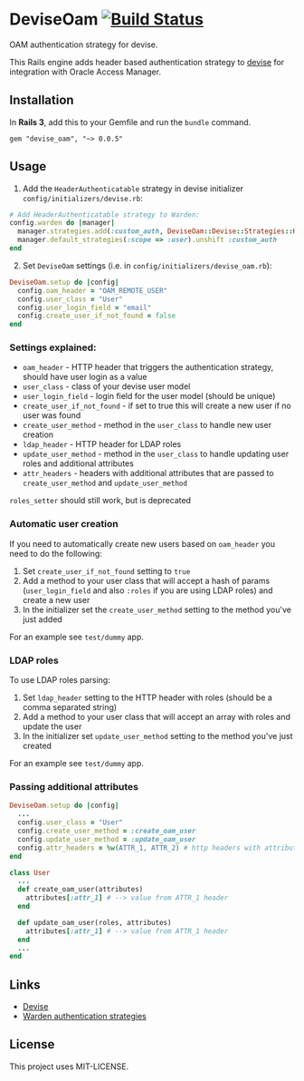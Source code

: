 # DeviseOam [![Build Status](https://secure.travis-ci.org/whatthewhat/devise_oam.png)](http://travis-ci.org/whatthewhat/devise_oam)

OAM authentication strategy for devise.

This Rails engine adds header based authentication strategy to [devise](https://github.com/plataformatec/devise) for 
integration with Oracle Access Manager. 

## Installation
In **Rails 3**, add this to your Gemfile and run the `bundle` command.

    gem "devise_oam", "~> 0.0.5"

## Usage
1) Add the `HeaderAuthenticatable` strategy in devise initializer `config/initializers/devise.rb`:

```ruby
# Add HeaderAuthenticatable strategy to Warden:
config.warden do |manager|
  manager.strategies.add(:custom_auth, DeviseOam::Devise::Strategies::HeaderAuthenticatable)
  manager.default_strategies(:scope => :user).unshift :custom_auth
end
```

2) Set `DeviseOam` settings (i.e. in `config/initializers/devise_oam.rb`):

```ruby
DeviseOam.setup do |config|
  config.oam_header = "OAM_REMOTE_USER"
  config.user_class = "User"
  config.user_login_field = "email"
  config.create_user_if_not_found = false
end
```
### Settings explained:
* `oam_header` - HTTP header that triggers the authentication strategy, should have user login as a value
* `user_class` - class of your devise user model
* `user_login_field` - login field for the user model (should be unique)
* `create_user_if_not_found` - if set to true this will create a new user if no user was found
* `create_user_method` - method in the `user_class` to handle new user creation
* `ldap_header` - HTTP header for LDAP roles
* `update_user_method` - method in the `user_class` to handle updating user roles and additional attributes
* `attr_headers` - headers with additional attributes that are passed to `create_user_method` and `update_user_method`

`roles_setter` should still work, but is deprecated

### Automatic user creation
If you need to automatically create new users based on `oam_header` you need to do the following:

1. Set `create_user_if_not_found` setting to `true`
2. Add a method to your user class that will accept a hash of params (`user_login_field` and also `:roles` if you are using LDAP roles) and create a new user
3. In the initializer set the `create_user_method` setting to the method you've just added

For an example see `test/dummy` app.

### LDAP roles
To use LDAP roles parsing:

1. Set `ldap_header` setting to the HTTP header with roles (should be a comma separated string)
2. Add a method to your user class that will accept an array with roles and update the user
3. In the initializer set `update_user_method` setting to the method you've just created

For an example see `test/dummy` app.

### Passing additional attributes
```ruby
DeviseOam.setup do |config|
  ...
  config.user_class = "User"
  config.create_user_method = :create_oam_user
  config.update_user_method = :update_oam_user
  config.attr_headers = %w(ATTR_1, ATTR_2) # http headers with attributes
end

class User
  ...
  def create_oam_user(attributes)
    attributes[:attr_1] # --> value from ATTR_1 header
  end

  def update_oam_user(roles, attributes)
    attributes[:attr_1] # --> value from ATTR_1 header
  end
  ...
end

```

## Links
* [Devise](https://github.com/plataformatec/devise)
* [Warden authentication strategies](https://github.com/hassox/warden/wiki/Strategies)

## License

This project uses MIT-LICENSE.